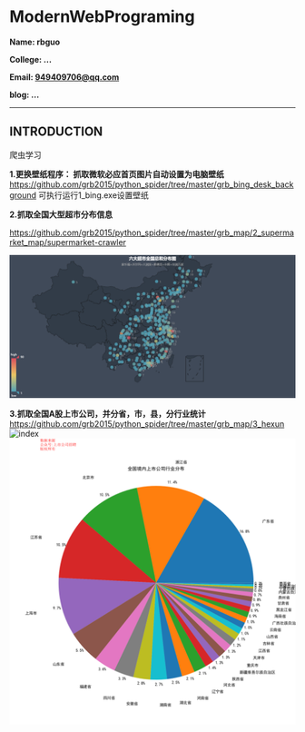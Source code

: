 # ModernWebPrograming

**Name: rbguo**

**College: ...**

**Email: 949409706@qq.com**

**blog:  ...**

---

## INTRODUCTION
爬虫学习



**1.更换壁纸程序： 抓取微软必应首页图片自动设置为电脑壁纸**
https://github.com/grb2015/python_spider/tree/master/grb_bing_desk_background
可执行运行1_bing.exe设置壁纸

**2.抓取全国大型超市分布信息**

https://github.com/grb2015/python_spider/tree/master/grb_map/2_supermarket_map/supermarket-crawler

 ![index](https://github.com/grb2015/python_spider/blob/master/grb_map/2_supermarket_map/supermarket-crawler/static_analysis/%E5%85%AD%E5%A4%A7%E8%B6%85%E5%B8%82%E5%85%A8%E5%9B%BD%E6%80%BB%E5%92%8C%E5%88%86%E5%B8%83%E5%9B%BE_%E5%9C%B0%E7%BA%A7%E5%B8%82.png)

**3.抓取全国A股上市公司，并分省，市，县，分行业统计**
https://github.com/grb2015/python_spider/tree/master/grb_map/3_hexun
![index](https://github.com/grb2015/python_spider/blob/master/grb_map/3_hexun/%E5%85%A8%E5%9B%BD/%E5%85%A8%E5%9B%BD.png)
![index](https://github.com/grb2015/python_spider/blob/master/grb_map/3_hexun/%E5%85%A8%E5%9B%BD/%E5%85%A8%E5%9B%BD_pie.png)


